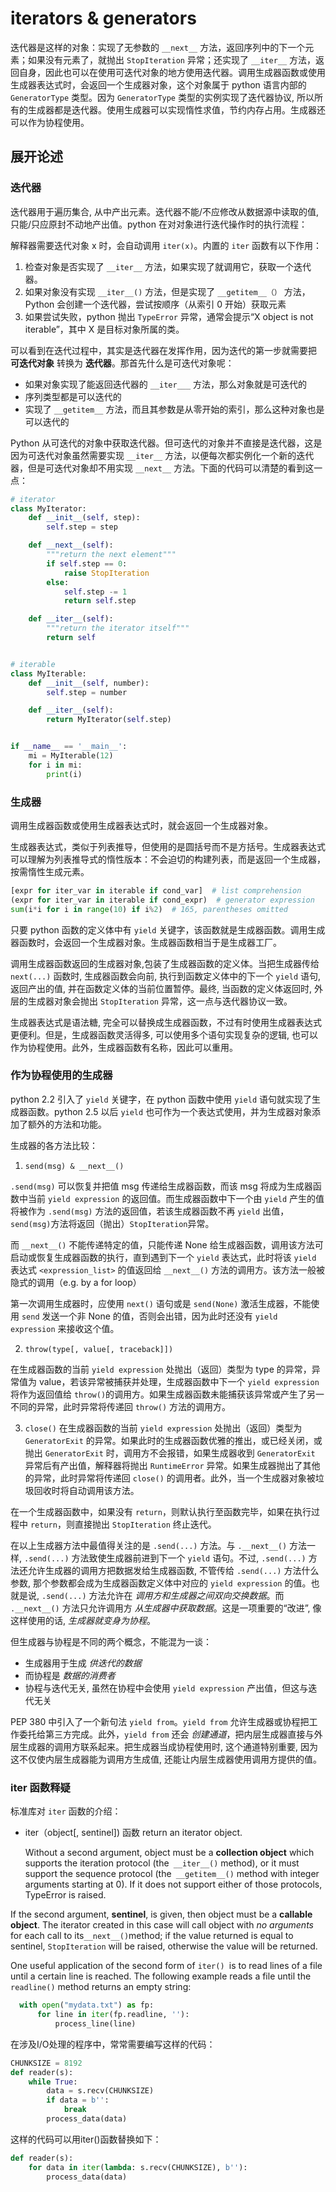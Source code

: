 # iterators & generators

迭代器是这样的对象：实现了无参数的 `__next__` 方法，返回序列中的下一个元素；如果没有元素了，就抛出 `StopIteration` 异常；还实现了 `__iter__` 方法，返回自身，因此也可以在使用可迭代对象的地方使用迭代器。调用生成器函数或使用生成器表达式时，会返回一个生成器对象，这个对象属于 python 语言内部的 `GeneratorType` 类型。因为 `GeneratorType` 类型的实例实现了迭代器协议, 所以所有的生成器都是迭代器。使用生成器可以实现惰性求值，节约内存占用。生成器还可以作为协程使用。

## 展开论述

### 迭代器

迭代器用于遍历集合, 从中产出元素。迭代器不能/不应修改从数据源中读取的值, 只能/只应原封不动地产出值。python 在对对象进行迭代操作时的执行流程：

解释器需要迭代对象 x 时，会自动调用 `iter(x)`。内置的 `iter` 函数有以下作用：

1. 检查对象是否实现了 `__iter__` 方法，如果实现了就调用它，获取一个迭代器。
2. 如果对象没有实现 `__iter__()` 方法，但是实现了 `__getitem__（）` 方法，Python 会创建一个迭代器，尝试按顺序（从索引 0 开始）获取元素
3. 如果尝试失败，python 抛出 `TypeError` 异常，通常会提示“X object is not iterable”，其中 X 是目标对象所属的类。

可以看到在迭代过程中，其实是迭代器在发挥作用，因为迭代的第一步就需要把 __可迭代对象__ 转换为 __迭代器__。那首先什么是可迭代对象呢：

- 如果对象实现了能返回迭代器的 `__iter___` 方法，那么对象就是可迭代的
- 序列类型都是可以迭代的
- 实现了 `__getitem__` 方法，而且其参数是从零开始的索引，那么这种对象也是可以迭代的

Python 从可迭代的对象中获取迭代器。但可迭代的对象并不直接是迭代器，这是因为可迭代对象虽然需要实现 `__iter__` 方法，以便每次都实例化一个新的迭代器，但是可迭代对象却不用实现 `__next__` 方法。下面的代码可以清楚的看到这一点：

```python
# iterator
class MyIterator:
    def __init__(self, step):
        self.step = step

    def __next__(self):
        """return the next element"""
        if self.step == 0:
            raise StopIteration
        else:
            self.step -= 1
            return self.step

    def __iter__(self):
        """return the iterator itself"""
        return self


# iterable
class MyIterable:
    def __init__(self, number):
        self.step = number

    def __iter__(self):
        return MyIterator(self.step)


if __name__ == '__main__':
    mi = MyIterable(12)
    for i in mi:
        print(i)

```

### 生成器

调用生成器函数或使用生成器表达式时，就会返回一个生成器对象。

生成器表达式，类似于列表推导，但使用的是圆括号而不是方括号。生成器表达式可以理解为列表推导式的惰性版本：不会迫切的构建列表，而是返回一个生成器，按需惰性生成元素。

```python
[expr for iter_var in iterable if cond_var]  # list comprehension
(expr for iter_var in iterable if cond_expr)  # generator expression
sum(i*i for i in range(10) if i%2)  # 165, parentheses omitted
```

只要 python 函数的定义体中有 `yield` 关键字，该函数就是生成器函数。调用生成器函数时，会返回一个生成器对象。生成器函数相当于是生成器工厂。

调用生成器函数返回的生成器对象,包装了生成器函数的定义体。当把生成器传给 `next(...)` 函数时, 生成器函数会向前, 执行到函数定义体中的下一个 `yield` 语句, 返回产出的值, 并在函数定义体的当前位置暂停。最终, 当函数的定义体返回时, 外层的生成器对象会抛出 `StopIteration` 异常，这一点与迭代器协议一致。

生成器表达式是语法糖, 完全可以替换成生成器函数，不过有时使用生成器表达式更便利。但是，生成器函数灵活得多, 可以使用多个语句实现复杂的逻辑, 也可以作为协程使用。此外，生成器函数有名称，因此可以重用。

### 作为协程使用的生成器

python 2.2 引入了 `yield` 关键字，在 python 函数中使用 `yield` 语句就实现了生成器函数。python 2.5 以后 `yield` 也可作为一个表达式使用，并为生成器对象添加了额外的方法和功能。

生成器的各方法比较：

1) `send(msg) & __next__()`

`.send(msg)` 可以恢复并把值 msg 传递给生成器函数，而该 msg 将成为生成器函数中当前 `yield expression` 的返回值。而生成器函数中下一个由 `yield` 产生的值将被作为 `.send(msg)` 方法的返回值，若该生成器函数不再 `yield` 出值，`send(msg)`方法将返回（抛出）`StopIteration`异常。

而 `__next__()` 不能传递特定的值，只能传递 None 给生成器函数，调用该方法可启动或恢复生成器函数的执行，直到遇到下一个 `yield` 表达式，此时将该 `yield` 表达式 `<expression_list>` 的值返回给 `__next__()` 方法的调用方。该方法一般被隐式的调用（e.g. by a for loop）

第一次调用生成器时，应使用 `next()` 语句或是 `send(None)` 激活生成器，不能使用 `send` 发送一个非 None 的值，否则会出错，因为此时还没有 `yield expression` 来接收这个值。

2) `throw(type[, value[, traceback]])`

在生成器函数的当前 `yield expression` 处抛出（返回）类型为 type 的异常，异常值为 value，若该异常被捕获并处理，生成器函数中下一个 `yield expression` 将作为返回值给 `throw()`的调用方。如果生成器函数未能捕获该异常或产生了另一不同的异常，此时异常将传递回 `throw()` 方法的调用方。

3) `close()`
在生成器函数的当前 `yield expression` 处抛出（返回）类型为 `GeneratorExit` 的异常。如果此时的生成器函数优雅的推出，或已经关闭，或抛出 `GeneratorExit` 时，调用方不会报错，如果生成器收到 `GeneratorExit` 异常后有产出值，解释器将抛出 `RuntimeError` 异常。如果生成器抛出了其他的异常，此时异常将传递回 `close()` 的调用者。此外，当一个生成器对象被垃圾回收时将自动调用该方法。

在一个生成器函数中，如果没有 `return`，则默认执行至函数完毕，如果在执行过程中 `return`，则直接抛出 `StopIteration` 终止迭代。

在以上生成器方法中最值得关注的是 `.send(...)` 方法。与 `.__next__()` 方法一样, `.send(...)` 方法致使生成器前进到下一个 `yield` 语句。不过, `.send(...)` 方法还允许生成器的调用方把数据发给生成器函数, 不管传给 `.send(...)` 方法什么参数, 那个参数都会成为生成器函数定义体中对应的 `yield expression` 的值。也就是说, `.send(...)` 方法允许在 _调用方和生成器之间双向交换数据_。而  `.__next__()` 方法只允许调用方 _从生成器中获取数据_。这是一项重要的“改进”, 像这样使用的话, _生成器就变身为协程_。

但生成器与协程是不同的两个概念，不能混为一谈：

- 生成器用于生成 _供迭代的数据_
- 而协程是 _数据的消费者_
- 协程与迭代无关, 虽然在协程中会使用 `yield expression` 产出值，但这与迭代无关

PEP 380 中引入了一个新句法 `yield from`。`yield from` 允许生成器或协程把工作委托给第三方完成。此外，`yield from` 还会 _创建通道_，把内层生成器直接与外层生成器的调用方联系起来。把生成器当成协程使用时, 这个通道特别重要, 因为这不仅使内层生成器能为调用方生成值, 还能让内层生成器使用调用方提供的值。

### iter 函数释疑

标准库对 `iter` 函数的介绍：

- iter（object[, sentinel]) 函数
  return an iterator object.

  Without a second argument, object must be a __collection object__ which supports the iteration protocol (the` __iter__()` method), or it must support the sequence protocol (the` __getitem__()` method with integer arguments starting at 0). If it does not support either of those protocols, TypeError is raised.
  
 If the second argument, __sentinel__, is given, then object must be a __callable object__. The iterator created in this case will call object with _no arguments_ for each call to its` __next__() `method; if the value returned is equal to sentinel, `StopIteration` will be raised, otherwise the value will be returned.
  
 One useful application of the second form of `iter() `is to read lines of a file until a certain line is reached. The following example reads a file until the` readline()` method returns an empty string:

```python
  with open("mydata.txt") as fp:
      for line in iter(fp.readline, ''):
          process_line(line)
```

在涉及I/O处理的程序中，常常需要编写这样的代码：

```python
CHUNKSIZE = 8192
def reader(s):
    while True:
        data = s.recv(CHUNKSIZE)
        if data = b'':
            break
        process_data(data)
```

这样的代码可以用iter()函数替换如下：

```python
def reader(s):
    for data in iter(lambda: s.recv(CHUNKSIZE), b''):
        process_data(data)

```
